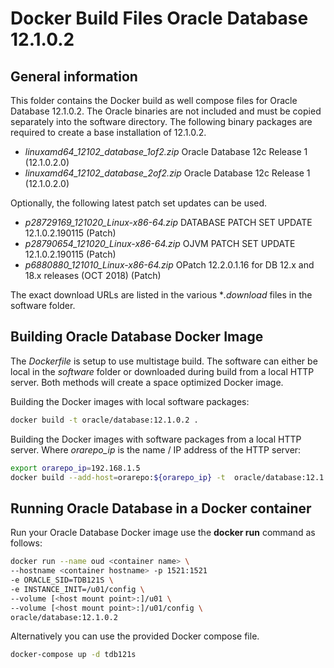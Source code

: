 # Docker Build Files Oracle Database 12.1.0.2

## General information

This folder contains the Docker build as well compose files for Oracle Database 12.1.0.2. The Oracle binaries are not included and must be copied separately into the software directory. The following binary packages are required to create a base installation of 12.1.0.2.

* *linuxamd64_12102_database_1of2.zip* Oracle Database 12c Release 1 (12.1.0.2.0)
* *linuxamd64_12102_database_2of2.zip* Oracle Database 12c Release 1 (12.1.0.2.0)

Optionally, the following latest patch set updates can be used.

* *p28729169_121020_Linux-x86-64.zip* DATABASE PATCH SET UPDATE 12.1.0.2.190115 (Patch)
* *p28790654_121020_Linux-x86-64.zip* OJVM PATCH SET UPDATE 12.1.0.2.190115 (Patch)
* *p6880880_121010_Linux-x86-64.zip* OPatch 12.2.0.1.16 for DB 12.x and 18.x releases (OCT 2018) (Patch)

The exact download URLs are listed in the various **.download* files in the software folder.

## Building Oracle Database Docker Image

The *Dockerfile* is setup to use multistage build. The software can either be local in the *software* folder or downloaded during build from a local HTTP server. Both methods will create a space optimized Docker image.

Building the Docker images with local software packages:

```bash
docker build -t oracle/database:12.1.0.2 .
```

Building the Docker images with software packages from a local HTTP server. Where *orarepo_ip* is the name / IP address of the HTTP server:

```bash
export orarepo_ip=192.168.1.5
docker build --add-host=orarepo:${orarepo_ip} -t  oracle/database:12.1.0.2 .
```

## Running Oracle Database in a Docker container

Run your Oracle Database Docker image use the **docker run** command as follows:

```bash
docker run --name oud <container name> \
--hostname <container hostname> -p 1521:1521 
-e ORACLE_SID=TDB121S \
-e INSTANCE_INIT=/u01/config \
--volume [<host mount point>:]/u01 \
--volume [<host mount point>:]/u01/config \
oracle/database:12.1.0.2
```

Alternatively you can use the provided Docker compose file.

```bash
docker-compose up -d tdb121s
```